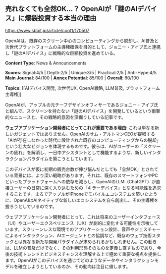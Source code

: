 ## 売れなくても全然OK…？ OpenAIが「謎のAIデバイス」に爆裂投資する本当の理由

https://www.sbbit.jp/article/cont1/170507

OpenAIは、既存のスクリーン中心のコンピューティングから脱却し、AI普及と次世代プラットフォームの主導権確保を目的として、ジョニー・アイブ氏と連携し「謎のAIデバイス」に戦略的な巨額投資を進めている。

**Content Type**: News & Announcements

**Scores**: Signal:4/5 | Depth:2/5 | Unique:3/5 | Practical:2/5 | Anti-Hype:4/5
**Main Journal**: 84/100 | **Annex Potential**: 85/100 | **Overall**: 60/100

**Topics**: [[AIデバイス開発, 次世代UX, OpenAI戦略, LLM普及, プラットフォーム主導権]]

OpenAIが、アップルの元チーフデザインオフィサーであるジョニー・アイブ氏と組んで、スクリーンを持たない「謎のAIデバイス」を開発しているという衝撃的なニュースと、その戦略的意図を深掘りしている記事です。

**ウェブアプリケーション開発者にとってこれが重要である理由**: これは単なる新しいガジェットではありません。OpenAIのサム・アルトマンCEOが提唱する「AIが存在しなかった時代に設計された既存のコンピューティングからの脱却」という壮大なビジョンを体現するものです。彼らは、AIがユーザーの「スクリーンの疲れ」を解消し、一日中アシスタントとして機能するような、新しいインタラクションパラダイムを築こうとしています。

このデバイスが仮に初期の販売台数が伸び悩んだとしても「全然OK」とされている背景には、より深い戦略があります。それは、既存のスマートフォンやPCといったプラットフォームへの依存を減らし、OpenAIのLLM（ChatGPT）が直接ユーザーの日常に深く入り込むための「キラーデバイス」となる可能性を追求することです。まるでアップルがiPhoneでモバイルエコシステムを築いたように、OpenAIはAIネイティブな新しいエコシステムを自ら創出し、その主導権を握ろうとしているのです。

ウェブアプリケーション開発者にとって、これは将来のユーザーインタフェース（UI）やユーザーエクスペリエンス（UX）が劇的に変化する可能性を示唆しています。スクリーンレスな環境でのアプリケーション設計、音声やジェスチャーによるインタラクション、AIエージェントとの協調など、既存のウェブ技術スタックとは異なる新たな開発パラダイムが求められるかもしれません。この動きは、LLMの普及だけでなく、その利用形態そのものを定義し直すものであり、今後の技術トレンドとビジネスチャンスを理解する上で極めて重要な視点を提供します。OpenAIがこのデバイスを通じてどのようなデータやインタラクションモデルを確立しようとしているのか、その動向は注目に値します。